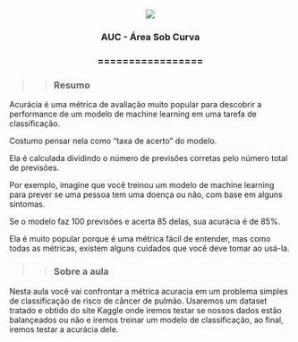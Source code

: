 <h1 align="center">
<img src="https://img.shields.io/static/v1?label=AUC%20POR&message=TAH%20NA%20TEIA&color=7159c1&style=flat-square&logo=ghost"/>

<h3> <p align="center">AUC - Área Sob Curva </p> </h3>
<h3> <p align="center"> ================= </p> </h3>

>> <h3> Resumo </h3>

<p> Acurácia é uma métrica de avaliação muito popular para descobrir a performance de um modelo de machine learning em uma tarefa de classificação.

Costumo pensar nela como “taxa de acerto” do modelo.

Ela é calculada dividindo o número de previsões corretas pelo número total de previsões.

Por exemplo, imagine que você treinou um modelo de machine learning para prever se uma pessoa tem uma doença ou não, com base em alguns sintomas.

Se o modelo faz 100 previsões e acerta 85 delas, sua acurácia é de 85%.

Ela é muito popular porque é uma métrica fácil de entender, mas como todas as métricas, existem alguns cuidados que você deve tomar ao usá-la. </p>

>> <h3> Sobre a aula </h3>

<p> Nesta aula você vai confrontar a métrica acuracia em um problema simples de classificação de risco de câncer de pulmão. Usaremos um dataset tratado e obtido do site Kaggle onde iremos testar se nossos dados estão balançeados ou não e iremos treinar um modelo de classificação, ao final, iremos testar a acurácia dele. </p>
